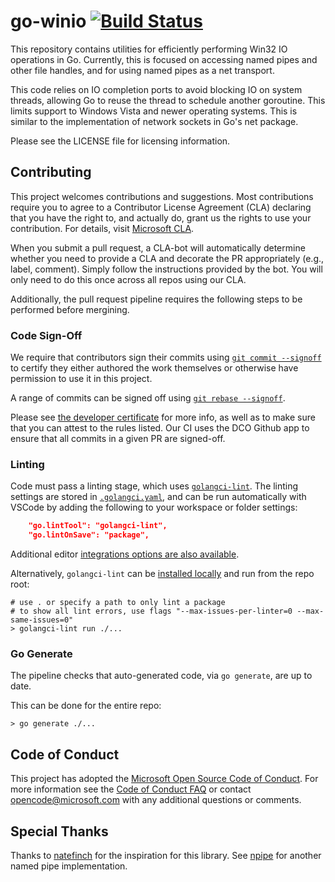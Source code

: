 # go-winio [![Build Status](https://github.com/microsoft/go-winio/actions/workflows/ci.yml/badge.svg)](https://github.com/microsoft/go-winio/actions/workflows/ci.yml)

This repository contains utilities for efficiently performing Win32 IO
operations in Go. Currently, this is focused on accessing named pipes and other
file handles, and for using named pipes as a net transport.

This code relies on IO completion ports to avoid blocking IO on system threads,
allowing Go to reuse the thread to schedule another goroutine. This limits
support to Windows Vista and newer operating systems. This is similar to the
implementation of network sockets in Go's net package.

Please see the LICENSE file for licensing information.

## Contributing

This project welcomes contributions and suggestions. Most contributions require
you to agree to a Contributor License Agreement (CLA) declaring that you have
the right to, and actually do, grant us the rights to use your contribution. For
details, visit [Microsoft CLA](https://cla.microsoft.com).

When you submit a pull request, a CLA-bot will automatically determine whether
you need to provide a CLA and decorate the PR appropriately (e.g., label,
comment). Simply follow the instructions provided by the bot. You will only need
to do this once across all repos using our CLA.

Additionally, the pull request pipeline requires the following steps to be
performed before mergining.

### Code Sign-Off

We require that contributors sign their commits using
[`git commit --signoff`][git-commit-s] to certify they either authored the work
themselves or otherwise have permission to use it in this project.

A range of commits can be signed off using
[`git rebase --signoff`][git-rebase-s].

Please see [the developer certificate](https://developercertificate.org) for
more info, as well as to make sure that you can attest to the rules listed. Our
CI uses the DCO Github app to ensure that all commits in a given PR are
signed-off.

### Linting

Code must pass a linting stage, which uses [`golangci-lint`][lint]. The linting
settings are stored in [`.golangci.yaml`](./.golangci.yaml), and can be run
automatically with VSCode by adding the following to your workspace or folder
settings:

```json
    "go.lintTool": "golangci-lint",
    "go.lintOnSave": "package",
```

Additional editor [integrations options are also available][lint-ide].

Alternatively, `golangci-lint` can be [installed locally][lint-install] and run
from the repo root:

```shell
# use . or specify a path to only lint a package
# to show all lint errors, use flags "--max-issues-per-linter=0 --max-same-issues=0"
> golangci-lint run ./...
```

### Go Generate

The pipeline checks that auto-generated code, via `go generate`, are up to date.

This can be done for the entire repo:

```shell
> go generate ./...
```

## Code of Conduct

This project has adopted the
[Microsoft Open Source Code of Conduct](https://opensource.microsoft.com/codeofconduct/).
For more information see the
[Code of Conduct FAQ](https://opensource.microsoft.com/codeofconduct/faq/) or
contact <opencode@microsoft.com> with any
additional questions or comments.

## Special Thanks

Thanks to [natefinch][natefinch] for the inspiration for this library. See
[npipe](https://github.com/natefinch/npipe) for another named pipe
implementation.

[lint]: https://golangci-lint.run/

[lint-ide]: https://golangci-lint.run/usage/integrations/#editor-integration

[lint-install]: https://golangci-lint.run/usage/install/#local-installation

[git-commit-s]: https://git-scm.com/docs/git-commit#Documentation/git-commit.txt--s

[git-rebase-s]: https://git-scm.com/docs/git-rebase#Documentation/git-rebase.txt---signoff

[natefinch]: https://github.com/natefinch
